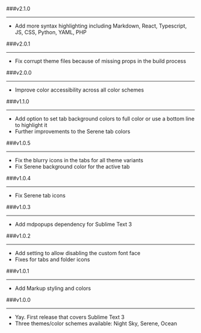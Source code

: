 ###v2.1.0

---

- Add more syntax highlighting including Markdown, React, Typescript, JS, CSS, Python, YAML, PHP

###v2.0.1

---

- Fix corrupt theme files because of missing props in the build process

###v2.0.0

---

- Improve color accessibility across all color schemes

###v1.1.0

---

- Add option to set tab background colors to full color or use a bottom line to highlight it
- Further improvements to the Serene tab colors

###v1.0.5

---

- Fix the blurry icons in the tabs for all theme variants
- Fix Serene background color for the active tab

###v1.0.4

---

- Fix Serene tab icons

###v1.0.3

---

- Add mdpopups dependency for Sublime Text 3

###v1.0.2

---

- Add setting to allow disabling the custom font face
- Fixes for tabs and folder icons

###v1.0.1

---

- Add Markup styling and colors

###v1.0.0

---

- Yay. First release that covers Sublime Text 3
- Three themes/color schemes available: Night Sky, Serene, Ocean
